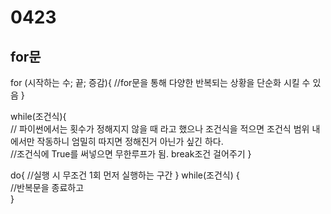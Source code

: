 # 0423
## for문 
for (시작하는 수; 끝; 증감){
    //for문을 통해 다양한 반복되는 상황을 단순화 시킬 수 있음
}

while(조건식){<br>
    // 파이썬에서는 횟수가 정해지지 않을 때 라고 했으나 조건식을 적으면 조건식 범위 내에서만 작동하니 엄밀히 따지면 정해진거 아닌가 싶긴 하다. 
    <br>
    //조건식에 True를 써넣으면 무한루프가 됨. break조건 걸어주기
}

do{
//실행 시 무조건 1회 먼저 실행하는 구간
} while(조건식) {<br>
//반복문을 종료하고
<br>}

